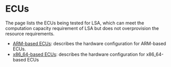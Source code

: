 # ECUs

The page lists the ECUs being tested for LSA, which can meet the computation capacity requirement of LSA but does not overprovision the resource requirements. 

- [ARM-based ECUs](armECUs/index.md): describes the hardware configuration for ARM-based ECUs.
- [x86_64-based ECUs](x86_64ECUs/index.md): describes the hardware configuration for x86_64-based ECUs

